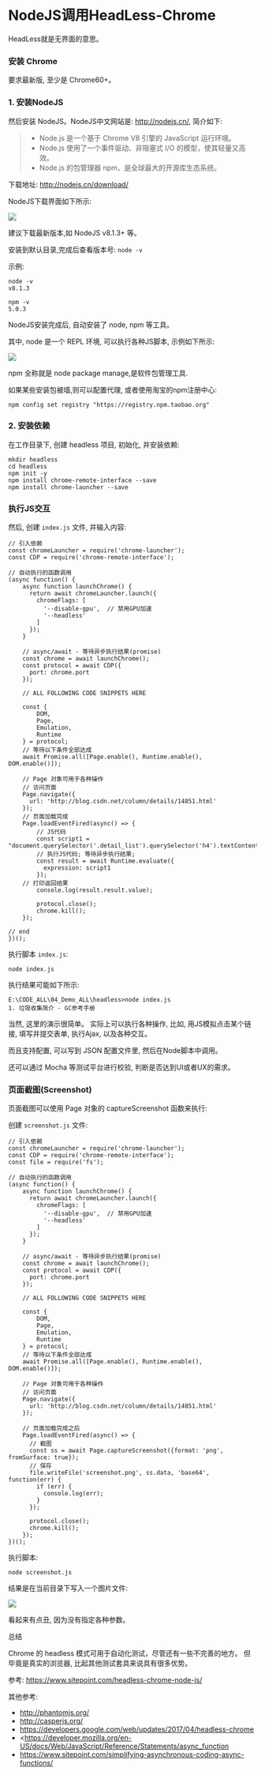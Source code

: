 # NodeJS调用HeadLess-Chrome

HeadLess就是无界面的意思。

###  安装 Chrome

要求最新版, 至少是 Chrome60+。



### 1. 安装NodeJS

然后安装 NodeJS。NodeJS中文网站是: <http://nodejs.cn/>, 简介如下:

> * Node.js 是一个基于 Chrome V8 引擎的 JavaScript 运行环境。 
> * Node.js 使用了一个事件驱动、非阻塞式 I/O 的模型，使其轻量又高效。 
> * Node.js 的包管理器 npm，是全球最大的开源库生态系统。

下载地址: <http://nodejs.cn/download/>

NodeJS下载界面如下所示:

![](02_nodejs_download.jpg)


建议下载最新版本,如 NodeJS v8.1.3+ 等。

安装到默认目录,完成后查看版本号: `node -v`

示例:

```
node -v
v8.1.3

npm -v
5.0.3
```


NodeJS安装完成后, 自动安装了 node, npm 等工具。

其中, node 是一个 REPL 环境, 可以执行各种JS脚本, 示例如下所示:

![](03_node_usage.jpg)

npm 全称就是 node package manage,是软件包管理工具.

如果某些安装包被墙,则可以配置代理, 或者使用淘宝的npm注册中心:

```
npm config set registry "https://registry.npm.taobao.org" 
```



### 2. 安装依赖
 
在工作目录下, 创建 headless 项目, 初始化, 并安装依赖:

```
mkdir headless
cd headless
npm init -y
npm install chrome-remote-interface --save
npm install chrome-launcher --save
```

### 执行JS交互

然后,  创建 `index.js` 文件, 并输入内容:

```
// 引入依赖
const chromeLauncher = require('chrome-launcher');
const CDP = require('chrome-remote-interface');

// 自动执行的函数调用
(async function() {
    async function launchChrome() {
      return await chromeLauncher.launch({
        chromeFlags: [
          '--disable-gpu',  // 禁用GPU加速
          '--headless'
        ]
      });
    }

    // async/await - 等待异步执行结果(promise)
    const chrome = await launchChrome();
    const protocol = await CDP({
      port: chrome.port
    });

    // ALL FOLLOWING CODE SNIPPETS HERE

    const {
        DOM,
        Page,
        Emulation,
        Runtime
    } = protocol;
    // 等待以下条件全部达成
    await Promise.all([Page.enable(), Runtime.enable(), DOM.enable()]);

    // Page 对象可用于各种操作
    // 访问页面
    Page.navigate({
      url: 'http://blog.csdn.net/column/details/14851.html'
    });
    // 页面加载完成
    Page.loadEventFired(async() => {
        // JS代码
        const script1 = "document.querySelector('.detail_list').querySelector('h4').textContent"
        // 执行JS代码; 等待异步执行结果;
        const result = await Runtime.evaluate({
          expression: script1
        });
	// 打印返回结果
        console.log(result.result.value);

        protocol.close();
        chrome.kill(); 
    });

// end
})();

```


执行脚本 `index.js`:

```
node index.js
```

执行结果可能如下所示:

```
E:\CODE_ALL\04_Demo_ALL\headless>node index.js
1. 垃圾收集简介 - GC参考手册

```

当然, 这里的演示很简单。 实际上可以执行各种操作, 比如, 用JS模拟点击某个链接, 填写并提交表单, 执行Ajax, 以及各种交互。

而且支持配置, 可以写到 JSON 配置文件里, 然后在Node脚本中调用。

还可以通过 Mocha 等测试平台进行校验, 判断是否达到UI或者UX的需求。



### 页面截图(Screenshot)


页面截图可以使用 Page 对象的 captureScreenshot 函数来执行:

创建 `screenshot.js` 文件:

```
// 引入依赖
const chromeLauncher = require('chrome-launcher');
const CDP = require('chrome-remote-interface');
const file = require('fs');

// 自动执行的函数调用
(async function() {
    async function launchChrome() {
      return await chromeLauncher.launch({
        chromeFlags: [
          '--disable-gpu',  // 禁用GPU加速
          '--headless'
        ]
      });
    }

    // async/await - 等待异步执行结果(promise)
    const chrome = await launchChrome();
    const protocol = await CDP({
      port: chrome.port
    });

    // ALL FOLLOWING CODE SNIPPETS HERE

    const {
        DOM,
        Page,
        Emulation,
        Runtime
    } = protocol;
    // 等待以下条件全部达成
    await Promise.all([Page.enable(), Runtime.enable(), DOM.enable()]);

    // Page 对象可用于各种操作
    // 访问页面
    Page.navigate({
      url: 'http://blog.csdn.net/column/details/14851.html'
    });

    // 页面加载完成之后
    Page.loadEventFired(async() => {
      // 截图
      const ss = await Page.captureScreenshot({format: 'png', fromSurface: true});
      // 保存
      file.writeFile('screenshot.png', ss.data, 'base64', function(err) {
        if (err) {
          console.log(err);
        }
      });

      protocol.close();
      chrome.kill();
    });
})();

```

执行脚本:

```
node screenshot.js
```

结果是在当前目录下写入一个图片文件:

![](03_screenshot.png)

看起来有点丑, 因为没有指定各种参数。


总结

Chrome 的 headless 模式可用于自动化测试，尽管还有一些不完善的地方。
但毕竟是真实的浏览器, 比起其他测试套具来说具有很多优势。









参考: <https://www.sitepoint.com/headless-chrome-node-js/>


其他参考:

- <http://phantomjs.org/>
- <http://casperjs.org/>
- <https://developers.google.com/web/updates/2017/04/headless-chrome>
- <https://developer.mozilla.org/en-US/docs/Web/JavaScript/Reference/Statements/async_function
- <https://www.sitepoint.com/simplifying-asynchronous-coding-async-functions/>


